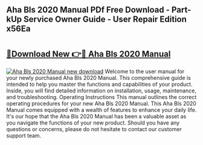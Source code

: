 ## Aha Bls 2020 Manual PDf Free Download - Part-kUp Service Owner Guide - User Repair Edition x56Ea

# <h2><a href="http://bc34988.oget.top/?id=Aha+Bls+2020+Manual">🔗Download New 👉🔴 Aha Bls 2020 Manual</a></h2>

[![Aha Bls 2020 Manual new download](https://i.imgur.com/5g1atiW.png)](http://bc34988.oget.top/?id=Aha+Bls+2020+Manual)
Welcome to the user manual for your newly purchased Aha Bls 2020 Manual. This comprehensive guide is intended to help you master the functions and capabilities of your product. Inside, you will find detailed information on installation, usage, maintenance, and troubleshooting. Operating Instructions This manual outlines the correct operating procedures for your new Aha Bls 2020 Manual. This Aha Bls 2020 Manual comes equipped with a wealth of features to enhance your daily life. It's our hope that the Aha Bls 2020 Manual has been a valuable asset as you navigate the functions of your new product. Should you have any questions or concerns, please do not hesitate to contact our customer support team.
